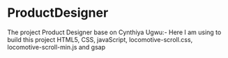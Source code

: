 # ProductDesigner
The project Product Designer base on Cynthiya Ugwu:- Here I am using to build this project HTML5, CSS, javaScript, locomotive-scroll.css,  locomotive-scroll-min.js and gsap
